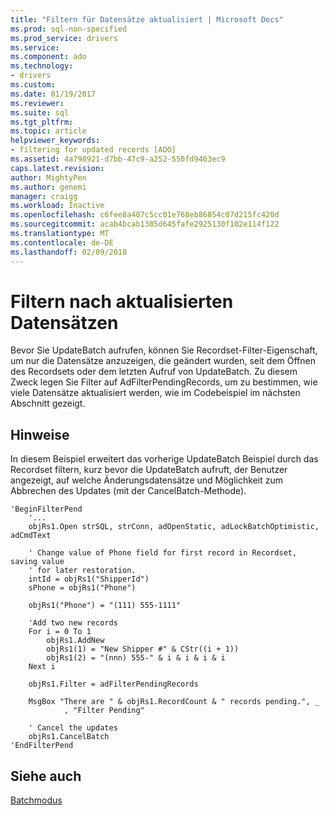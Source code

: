 ```yaml
---
title: "Filtern für Datensätze aktualisiert | Microsoft Docs"
ms.prod: sql-non-specified
ms.prod_service: drivers
ms.service: 
ms.component: ado
ms.technology:
- drivers
ms.custom: 
ms.date: 01/19/2017
ms.reviewer: 
ms.suite: sql
ms.tgt_pltfrm: 
ms.topic: article
helpviewer_keywords:
- filtering for updated records [ADO]
ms.assetid: 4a798921-d7bb-47c9-a252-550fd9463ec9
caps.latest.revision: 
author: MightyPen
ms.author: genemi
manager: craigg
ms.workload: Inactive
ms.openlocfilehash: c6fee8a407c5cc01e768eb86854c07d215fc420d
ms.sourcegitcommit: acab4bcab1385d645fafe2925130f102e114f122
ms.translationtype: MT
ms.contentlocale: de-DE
ms.lasthandoff: 02/09/2018
---
```

# <a name="filtering-for-updated-records"></a>Filtern nach aktualisierten Datensätzen
Bevor Sie UpdateBatch aufrufen, können Sie Recordset-Filter-Eigenschaft, um nur die Datensätze anzuzeigen, die geändert wurden, seit dem Öffnen des Recordsets oder dem letzten Aufruf von UpdateBatch. Zu diesem Zweck legen Sie Filter auf AdFilterPendingRecords, um zu bestimmen, wie viele Datensätze aktualisiert werden, wie im Codebeispiel im nächsten Abschnitt gezeigt.  
  
## <a name="remarks"></a>Hinweise  
 In diesem Beispiel erweitert das vorherige UpdateBatch Beispiel durch das Recordset filtern, kurz bevor die UpdateBatch aufruft, der Benutzer angezeigt, auf welche Änderungsdatensätze und Möglichkeit zum Abbrechen des Updates (mit der CancelBatch-Methode).  
  
```  
'BeginFilterPend  
    '...  
    objRs1.Open strSQL, strConn, adOpenStatic, adLockBatchOptimistic, adCmdText  
  
    ' Change value of Phone field for first record in Recordset, saving value  
    ' for later restoration.  
    intId = objRs1("ShipperId")  
    sPhone = objRs1("Phone")  
  
    objRs1("Phone") = "(111) 555-1111"  
  
    'Add two new records  
    For i = 0 To 1  
        objRs1.AddNew  
        objRs1(1) = "New Shipper #" & CStr((i + 1))  
        objRs1(2) = "(nnn) 555-" & i & i & i & i  
    Next i  
  
    objRs1.Filter = adFilterPendingRecords  
  
    MsgBox "There are " & objRs1.RecordCount & " records pending.", _  
            , "Filter Pending"  
  
    ' Cancel the updates  
    objRs1.CancelBatch  
'EndFilterPend  
```  
  
## <a name="see-also"></a>Siehe auch  
 [Batchmodus](../../../ado/guide/data/batch-mode.md)
